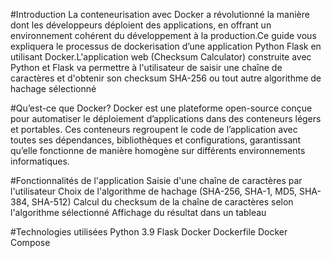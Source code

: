 #Introduction
La conteneurisation avec Docker a révolutionné la manière dont les développeurs déploient des applications, en offrant un environnement cohérent du développement à la production.Ce guide vous expliquera le processus de dockerisation d’une application Python Flask en utilisant Docker.L'application web (Checksum Calculator) construite avec Python et Flask va permettre à l'utilisateur de saisir une chaîne de caractères et d'obtenir son checksum SHA-256 ou tout autre algorithme de hachage sélectionné

#Qu’est-ce que Docker?
Docker est une plateforme open-source conçue pour automatiser le déploiement d’applications dans des conteneurs légers et portables. Ces conteneurs regroupent le code de l’application avec toutes ses dépendances, bibliothèques et configurations, garantissant qu’elle fonctionne de manière homogène sur différents environnements informatiques.

#Fonctionnalités de l'application
Saisie d'une chaîne de caractères par l'utilisateur
Choix de l'algorithme de hachage (SHA-256, SHA-1, MD5, SHA-384, SHA-512)
Calcul du checksum de la chaîne de caractères selon l'algorithme sélectionné
Affichage du résultat dans un tableau

#Technologies utilisées
Python 3.9
Flask
Docker
Dockerfile
Docker Compose
